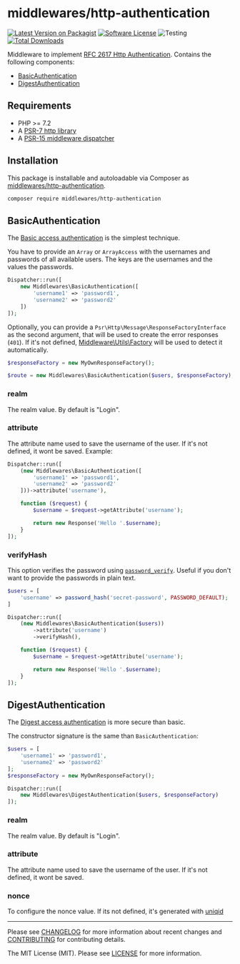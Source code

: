 # middlewares/http-authentication

[![Latest Version on Packagist][ico-version]][link-packagist]
[![Software License][ico-license]](LICENSE)
![Testing][ico-ga]
[![Total Downloads][ico-downloads]][link-downloads]

Middleware to implement [RFC 2617 Http Authentication](https://tools.ietf.org/html/rfc2617). Contains the following components:

* [BasicAuthentication](#basicauthentication)
* [DigestAuthentication](#digestauthentication)

## Requirements

* PHP >= 7.2
* A [PSR-7 http library](https://github.com/middlewares/awesome-psr15-middlewares#psr-7-implementations)
* A [PSR-15 middleware dispatcher](https://github.com/middlewares/awesome-psr15-middlewares#dispatcher)

## Installation

This package is installable and autoloadable via Composer as [middlewares/http-authentication](https://packagist.org/packages/middlewares/http-authentication).

```sh
composer require middlewares/http-authentication
```

## BasicAuthentication

The [Basic access authentication](https://en.wikipedia.org/wiki/Basic_access_authentication) is the simplest technique.

You have to provide an `Array` or `ArrayAccess` with the usernames and passwords of all available users. The keys are the usernames and the values the passwords.

```php
Dispatcher::run([
    new Middlewares\BasicAuthentication([
        'username1' => 'password1',
        'username2' => 'password2'
    ])
]);
```

Optionally, you can provide a `Psr\Http\Message\ResponseFactoryInterface` as the second argument, that will be used to create the error responses (`401`). If it's not defined, [Middleware\Utils\Factory](https://github.com/middlewares/utils#factory) will be used to detect it automatically.

```php
$responseFactory = new MyOwnResponseFactory();

$route = new Middlewares\BasicAuthentication($users, $responseFactory);
```

### realm

The realm value. By default is "Login".

### attribute

The attribute name used to save the username of the user. If it's not defined, it wont be saved. Example:

```php
Dispatcher::run([
    (new Middlewares\BasicAuthentication([
        'username1' => 'password1',
        'username2' => 'password2'
    ]))->attribute('username'),

    function ($request) {
        $username = $request->getAttribute('username');

        return new Response('Hello '.$username);
    }
]);
```

### verifyHash

This option verifies the password using [`password_verify`](https://www.php.net/manual/en/function.password-verify.php). Useful if you don't want to provide the passwords in plain text.

```php
$users = [
    'username' => password_hash('secret-password', PASSWORD_DEFAULT);
]

Dispatcher::run([
    (new Middlewares\BasicAuthentication($users))
        ->attribute('username')
        ->verifyHash(),

    function ($request) {
        $username = $request->getAttribute('username');

        return new Response('Hello '.$username);
    }
]);
```

## DigestAuthentication

The [Digest access authentication](https://en.wikipedia.org/wiki/Digest_access_authentication) is more secure than basic.

The constructor signature is the same than `BasicAuthentication`:

```php
$users = [
    'username1' => 'password1',
    'username2' => 'password2'
];
$responseFactory = new MyOwnResponseFactory();

Dispatcher::run([
    new Middlewares\DigestAuthentication($users, $responseFactory)
]);
```

### realm

The realm value. By default is "Login".

### attribute

The attribute name used to save the username of the user. If it's not defined, it wont be saved.

### nonce

To configure the nonce value. If its not defined, it's generated with [uniqid](http://php.net/uniqid)

---

Please see [CHANGELOG](CHANGELOG.md) for more information about recent changes and [CONTRIBUTING](CONTRIBUTING.md) for contributing details.

The MIT License (MIT). Please see [LICENSE](LICENSE) for more information.

[ico-version]: https://img.shields.io/packagist/v/middlewares/http-authentication.svg?style=flat-square
[ico-license]: https://img.shields.io/badge/license-MIT-brightgreen.svg?style=flat-square
[ico-ga]: https://github.com/middlewares/http-authentication/workflows/testing/badge.svg
[ico-downloads]: https://img.shields.io/packagist/dt/middlewares/http-authentication.svg?style=flat-square

[link-packagist]: https://packagist.org/packages/middlewares/http-authentication
[link-scrutinizer]: https://scrutinizer-ci.com/g/middlewares/http-authentication
[link-downloads]: https://packagist.org/packages/middlewares/http-authentication
